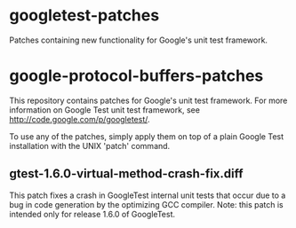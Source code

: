 googletest-patches
==================

Patches containing new functionality for Google&#39;s unit test framework.


google-protocol-buffers-patches
===============================

This repository contains patches for Google&#39;s unit test framework. For more information on Google Test unit test framework, see http://code.google.com/p/googletest/.

To use any of the patches, simply apply them on top of a plain Google Test installation with the UNIX 'patch' command.

gtest-1.6.0-virtual-method-crash-fix.diff
-------------------------------------

This patch fixes a crash in GoogleTest internal unit tests that occur due to a bug in code generation by the optimizing GCC compiler. Note: this patch is intended only for release 1.6.0 of GoogleTest.


